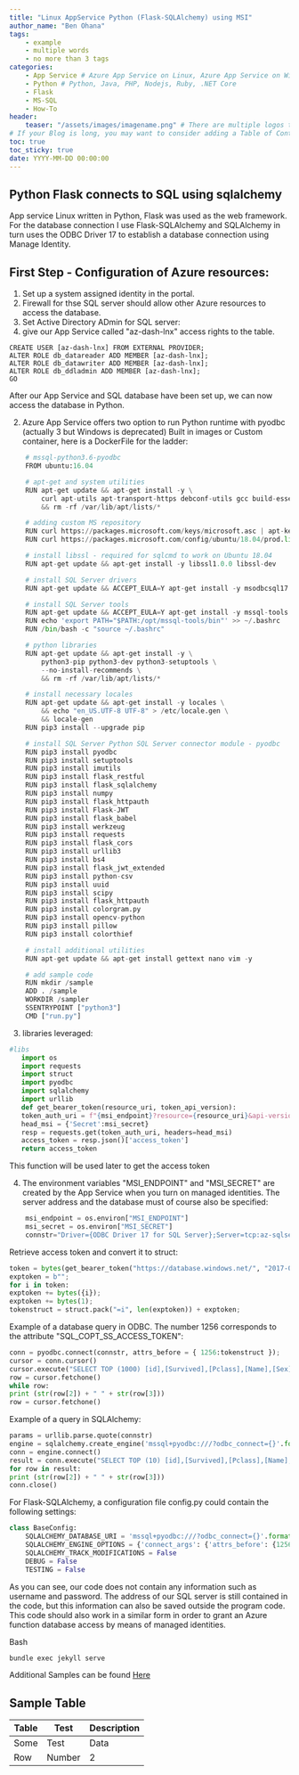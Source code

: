 ```yaml
---
title: "Linux AppService Python (Flask-SQLAlchemy) using MSI"
author_name: "Ben Ohana"
tags:
    - example
    - multiple words
    - no more than 3 tags
categories:
    - App Service # Azure App Service on Linux, Azure App Service on Windows, Function App, Azure VM, Azure SDK
    - Python # Python, Java, PHP, Nodejs, Ruby, .NET Core
    - Flask
    - MS-SQL
    - How-To
header:
    teaser: "/assets/images/imagename.png" # There are multiple logos that can be used in "/assets/images" if you choose to add one.
# If your Blog is long, you may want to consider adding a Table of Contents by adding the following two settings.
toc: true
toc_sticky: true
date: YYYY-MM-DD 00:00:00
---
```


## Python Flask connects to SQL using sqlalchemy

App service Linux written in Python, Flask was used as the web framework.
For the database connection I use Flask-SQLAlchemy and SQLAlchemy in turn uses the ODBC Driver 17 to establish a database connection using Manage Identity.

## First Step - Configuration of Azure resources:

   1. Set up a system assigned identity in the portal.
   2. Firewall for thse SQL server should allow other Azure resources to access the database.
   3. Set Active Directory ADmin for SQL server:
   4. give our App Service called "az-dash-lnx" access rights to the table.

    CREATE USER [az-dash-lnx] FROM EXTERNAL PROVIDER;
    ALTER ROLE db_datareader ADD MEMBER [az-dash-lnx];
    ALTER ROLE db_datawriter ADD MEMBER [az-dash-lnx];
    ALTER ROLE db_ddladmin ADD MEMBER [az-dash-lnx];
    GO

After our App Service and SQL database have been set up, we can now access the database in Python.

2. Azure App Service offers two option to run Python runtime with pyodbc  (actually 3 but Windows is deprecated)
Built in images or Custom container, here is a DockerFile for the ladder:

```python
    # mssql-python3.6-pyodbc
    FROM ubuntu:16.04

    # apt-get and system utilities
    RUN apt-get update && apt-get install -y \
        curl apt-utils apt-transport-https debconf-utils gcc build-essential g++-5\
        && rm -rf /var/lib/apt/lists/*

    # adding custom MS repository
    RUN curl https://packages.microsoft.com/keys/microsoft.asc | apt-key add -
    RUN curl https://packages.microsoft.com/config/ubuntu/18.04/prod.list > /etc/apt/sources.list.d/mssql-release.list

    # install libssl - required for sqlcmd to work on Ubuntu 18.04
    RUN apt-get update && apt-get install -y libssl1.0.0 libssl-dev

    # install SQL Server drivers
    RUN apt-get update && ACCEPT_EULA=Y apt-get install -y msodbcsql17 unixodbc-dev

    # install SQL Server tools
    RUN apt-get update && ACCEPT_EULA=Y apt-get install -y mssql-tools
    RUN echo 'export PATH="$PATH:/opt/mssql-tools/bin"' >> ~/.bashrc
    RUN /bin/bash -c "source ~/.bashrc"

    # python libraries
    RUN apt-get update && apt-get install -y \
        python3-pip python3-dev python3-setuptools \
        --no-install-recommends \
        && rm -rf /var/lib/apt/lists/*

    # install necessary locales
    RUN apt-get update && apt-get install -y locales \
        && echo "en_US.UTF-8 UTF-8" > /etc/locale.gen \
        && locale-gen
    RUN pip3 install --upgrade pip

    # install SQL Server Python SQL Server connector module - pyodbc
    RUN pip3 install pyodbc
    RUN pip3 install setuptools
    RUN pip3 install imutils
    RUN pip3 install flask_restful
    RUN pip3 install flask_sqlalchemy
    RUN pip3 install numpy
    RUN pip3 install flask_httpauth
    RUN pip3 install Flask-JWT
    RUN pip3 install flask_babel
    RUN pip3 install werkzeug
    RUN pip3 install requests
    RUN pip3 install flask_cors
    RUN pip3 install urllib3
    RUN pip3 install bs4
    RUN pip3 install flask_jwt_extended
    RUN pip3 install python-csv
    RUN pip3 install uuid
    RUN pip3 install scipy
    RUN pip3 install flask_httpauth
    RUN pip3 install colorgram.py
    RUN pip3 install opencv-python
    RUN pip3 install pillow
    RUN pip3 install colorthief

    # install additional utilities
    RUN apt-get update && apt-get install gettext nano vim -y

    # add sample code
    RUN mkdir /sample
    ADD . /sample
    WORKDIR /sampler
    SSENTRYPOINT ["python3"]
    CMD ["run.py"]
```

3. libraries leveraged:

```python
#libs
   import os
   import requests
   import struct
   import pyodbc
   import sqlalchemy
   import urllib
   def get_bearer_token(resource_uri, token_api_version):
   token_auth_uri = f"{msi_endpoint}?resource={resource_uri}&api-version={token_api_version}"
   head_msi = {'Secret':msi_secret}
   resp = requests.get(token_auth_uri, headers=head_msi)
   access_token = resp.json()['access_token']
   return access_token
```

This function will be used later to get the access token

4. The environment variables "MSI_ENDPOINT" and "MSI_SECRET" are created by the  App Service when you turn on managed identities. The server address and the database must of course also be specified:

```python
    msi_endpoint = os.environ["MSI_ENDPOINT"]
    msi_secret = os.environ["MSI_SECRET"]
    connstr="Driver={ODBC Driver 17 for SQL Server};Server=tcp:az-sqlserver-az.database.windows.net,1433;Database=az-titanicdb-jma";
```

Retrieve  access token and convert it to struct:

```python
token = bytes(get_bearer_token("https://database.windows.net/", "2017-09-01"), "UTF-8")
exptoken = b"";
for i in token:
exptoken += bytes({i});
exptoken += bytes(1);
tokenstruct = struct.pack("=i", len(exptoken)) + exptoken;
```

Example of a database query in ODBC. The number 1256 corresponds to the attribute "SQL_COPT_SS_ACCESS_TOKEN":

```python
conn = pyodbc.connect(connstr, attrs_before = { 1256:tokenstruct });
cursor = conn.cursor()
cursor.execute("SELECT TOP (1000) [id],[Survived],[Pclass],[Name],[Sex],[Age],[sibling_or_spouse],[parents_or_children],[Fare] FROM [dbo].[titanic_passanger]")
row = cursor.fetchone()
while row:
print (str(row[2]) + " " + str(row[3]))
row = cursor.fetchone()
```

Example of a query in SQLAlchemy:

```python
params = urllib.parse.quote(connstr)
engine = sqlalchemy.create_engine('mssql+pyodbc:///?odbc_connect={}'.format(params) ,connect_args={'attrs_before': { 1256:tokenstruct}})
conn = engine.connect()
result = conn.execute("SELECT TOP (10) [id],[Survived],[Pclass],[Name],[Sex],[Age],[sibling_or_spouse],[parents_or_children],[Fare] FROM [dbo].[titanic_passanger]")
for row in result:
print (str(row[2]) + " " + str(row[3]))
conn.close()
```

For Flask-SQLAlchemy, a configuration file config.py could contain the following settings:

```python
class BaseConfig:
    SQLALCHEMY_DATABASE_URI = 'mssql+pyodbc:///?odbc_connect={}'.format(params)
    SQLALCHEMY_ENGINE_OPTIONS = {'connect_args': {'attrs_before': {1256:tokenstruct}}}
    SQLALCHEMY_TRACK_MODIFICATIONS = False
    DEBUG = False
    TESTING = False
```


As you can see, our code does not contain any information such as username and password. The address of our SQL server is still contained in the code, but this information can also be saved outside the program code. This code should also work in a similar form in order to grant an Azure function database access by means of managed identities.


Bash

```bash
bundle exec jekyll serve
```

Additional Samples can be found [Here](https://www.az.run/app-service-linux-python-to-sql/)

## Sample Table

| Table | Test | Description |
|----|----|----|
|Some|Test|Data|
|Row|Number|2|